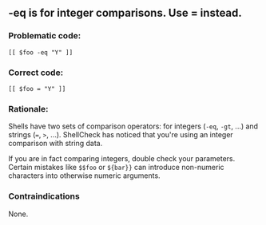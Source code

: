 ## -eq is for integer comparisons. Use = instead.

### Problematic code:

    [[ $foo -eq "Y" ]]

### Correct code:

    [[ $foo = "Y" ]]

### Rationale:

Shells have two sets of comparison operators: for integers (`-eq`, `-gt`, ...) and strings (`=`, `>`, ...). ShellCheck has noticed that you're using an integer comparison with string data.

If you are in fact comparing integers, double check your parameters. Certain mistakes like `$$foo` or `${bar}}` can introduce non-numeric characters into otherwise numeric arguments.

### Contraindications

None.
